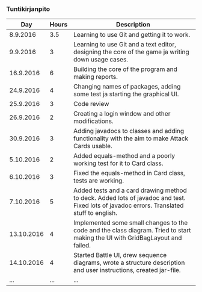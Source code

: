 ### Tuntikirjanpito
Day | Hours | Description
--------------- | ----- | ------
8.9.2016 | 3.5 | Learning to use Git and getting it to work.
9.9.2016 | 3 | Learning to use Git and a text editor, designing the core of the game ja writing down usage cases.
16.9.2016 | 6 | Building the core of the program and making reports.
24.9.2016 | 4 | Changing names of packages, adding some test ja starting the graphical UI.
25.9.2016 | 3 | Code review
26.9.2016 | 2 | Creating a login window and other modifications.
30.9.2016 | 3 | Adding javadocs to classes and adding functionality with the aim to make Attack Cards usable.
5.10.2016 | 2 | Added equals-method and a poorly working test for it to Card class.
6.10.2016 | 3 | Fixed the equals-method in Card class, tests are working.
7.10.2016 | 5 | Added tests and a card drawing method to deck. Added lots of javadoc and test. Fixed lots of javadoc errors. Translated stuff to english.
13.10.2016 | 4 | Implemented some small changes to the code and the class diagram. Tried to start making the UI with GridBagLayout and failed.
14.10.2016 | 4 | Started Battle UI, drew sequence diagrams, wrote a structure description and user instructions, created jar-file.
... | ... | ...
